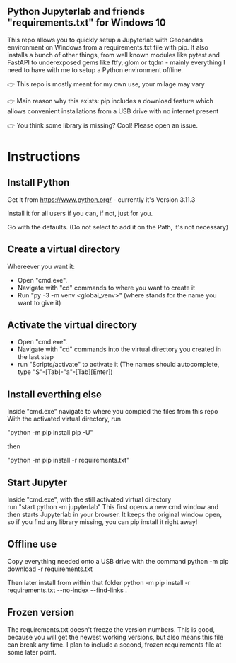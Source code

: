 Python Jupyterlab and friends "requirements.txt" for Windows 10
-----------------------------------------------------------------

This repo allows you to quickly setup a Jupyterlab with Geopandas environment on Windows from a requirements.txt file with pip. 
It also installs a bunch of other things, from well known modules like pytest and FastAPI to underexposed gems like ftfy, glom or tqdm - mainly everything I need to have with me to setup a Python environment offline.

👉 This repo is mostly meant for my own use, your milage may vary

👉 Main reason why this exists: pip includes a download feature which allows convenient installations from a USB drive with no internet present

👉 You think some library is missing? Cool! Please open an issue.


# Instructions #

Install Python
--------------
Get it from https://www.python.org/ - currently it's Version 3.11.3

Install it for all users if you can, if not, just for you.

Go with the defaults. (Do not select to add it on the Path, it's not necessary)


Create a virtual directory
--------------------------

Whereever you want it:

- Open "cmd.exe".
- Navigate with "cd" commands to where you want to create it
- Run "py -3 -m venv <global_venv>" (where <global venv> stands for the name you want to give it)


Activate the virtual directory
------------------------------
- Open "cmd.exe".
- Navigate with "cd" commands into the virtual directory you created in the last step
- run "Scripts/activate" to activate it (The names should autocomplete, type "S"-[Tab]-"a"-[Tab][Enter])


Install everthing else
----------------------
Inside "cmd.exe" navigate to where you compied the files from this repo
With the activated virtual directory, run
  
"python -m pip install pip -U"

then

"python -m pip install -r requirements.txt"


Start Jupyter
----------------------
Inside "cmd.exe", with the still activated virtual directory  
run "start python -m jupyterlab"
This first opens a new cmd window and then starts Jupyterlab in your browser.
It keeps the original window open, so if you find any library missing, you can pip install it right away!
  

Offline use
-----------
Copy everything needed onto a USB drive with the command
python -m pip download -r requirements.txt

Then later install from within that folder
python -m pip install -r requirements.txt --no-index --find-links .


Frozen version
--------------
The requirements.txt doesn't freeze the version numbers. This is good, because you will get the newest working versions, but also means this file can break any time. I plan to include a second, frozen requirements file at some later point.
  
  
